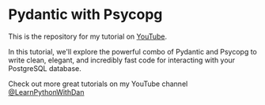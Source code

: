 # Pydantic with Psycopg 

This is the repository for my tutorial on [YouTube](https://youtu.be/WfLC0rH1FIU).

In this tutorial, we'll explore the powerful combo of Pydantic and Psycopg 
to write clean, elegant, and incredibly fast code for interacting with your PostgreSQL database.

Check out more great tutorials on my YouTube channel [@LearnPythonWithDan](www.youtube.com/@LearnPythonWithDan)